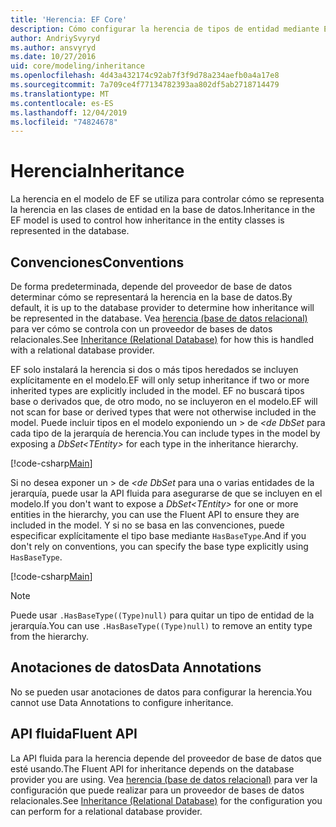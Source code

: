 ```yaml
---
title: 'Herencia: EF Core'
description: Cómo configurar la herencia de tipos de entidad mediante Entity Framework Core
author: AndriySvyryd
ms.author: ansvyryd
ms.date: 10/27/2016
uid: core/modeling/inheritance
ms.openlocfilehash: 4d43a432174c92ab7f3f9d78a234aefb0a4a17e8
ms.sourcegitcommit: 7a709ce4f77134782393aa802df5ab2718714479
ms.translationtype: MT
ms.contentlocale: es-ES
ms.lasthandoff: 12/04/2019
ms.locfileid: "74824678"
---
```

# <a name="inheritance"></a><span data-ttu-id="5c6f6-103">Herencia</span><span class="sxs-lookup"><span data-stu-id="5c6f6-103">Inheritance</span></span>

<span data-ttu-id="5c6f6-104">La herencia en el modelo de EF se utiliza para controlar cómo se representa la herencia en las clases de entidad en la base de datos.</span><span class="sxs-lookup"><span data-stu-id="5c6f6-104">Inheritance in the EF model is used to control how inheritance in the entity classes is represented in the database.</span></span>

## <a name="conventions"></a><span data-ttu-id="5c6f6-105">Convenciones</span><span class="sxs-lookup"><span data-stu-id="5c6f6-105">Conventions</span></span>

<span data-ttu-id="5c6f6-106">De forma predeterminada, depende del proveedor de base de datos determinar cómo se representará la herencia en la base de datos.</span><span class="sxs-lookup"><span data-stu-id="5c6f6-106">By default, it is up to the database provider to determine how inheritance will be represented in the database.</span></span> <span data-ttu-id="5c6f6-107">Vea [herencia (base de datos relacional)](relational/inheritance.md) para ver cómo se controla con un proveedor de bases de datos relacionales.</span><span class="sxs-lookup"><span data-stu-id="5c6f6-107">See [Inheritance (Relational Database)](relational/inheritance.md) for how this is handled with a relational database provider.</span></span>

<span data-ttu-id="5c6f6-108">EF solo instalará la herencia si dos o más tipos heredados se incluyen explícitamente en el modelo.</span><span class="sxs-lookup"><span data-stu-id="5c6f6-108">EF will only setup inheritance if two or more inherited types are explicitly included in the model.</span></span> <span data-ttu-id="5c6f6-109">EF no buscará tipos base o derivados que, de otro modo, no se incluyeron en el modelo.</span><span class="sxs-lookup"><span data-stu-id="5c6f6-109">EF will not scan for base or derived types that were not otherwise included in the model.</span></span> <span data-ttu-id="5c6f6-110">Puede incluir tipos en el modelo exponiendo un > de *\<de DbSet* para cada tipo de la jerarquía de herencia.</span><span class="sxs-lookup"><span data-stu-id="5c6f6-110">You can include types in the model by exposing a *DbSet\<TEntity>* for each type in the inheritance hierarchy.</span></span>

[!code-csharp[Main](../../../samples/core/Modeling/Conventions/InheritanceDbSets.cs?highlight=3-4&name=Model)]

<span data-ttu-id="5c6f6-111">Si no desea exponer un > de *\<de DbSet* para una o varias entidades de la jerarquía, puede usar la API fluida para asegurarse de que se incluyen en el modelo.</span><span class="sxs-lookup"><span data-stu-id="5c6f6-111">If you don't want to expose a *DbSet\<TEntity>* for one or more entities in the hierarchy, you can use the Fluent API to ensure they are included in the model.</span></span>
<span data-ttu-id="5c6f6-112">Y si no se basa en las convenciones, puede especificar explícitamente el tipo base mediante `HasBaseType`.</span><span class="sxs-lookup"><span data-stu-id="5c6f6-112">And if you don't rely on conventions, you can specify the base type explicitly using `HasBaseType`.</span></span>

[!code-csharp[Main](../../../samples/core/Modeling/Conventions/InheritanceModelBuilder.cs?highlight=7&name=Context)]

> [!NOTE]
> <span data-ttu-id="5c6f6-113">Puede usar `.HasBaseType((Type)null)` para quitar un tipo de entidad de la jerarquía.</span><span class="sxs-lookup"><span data-stu-id="5c6f6-113">You can use `.HasBaseType((Type)null)` to remove an entity type from the hierarchy.</span></span>

## <a name="data-annotations"></a><span data-ttu-id="5c6f6-114">Anotaciones de datos</span><span class="sxs-lookup"><span data-stu-id="5c6f6-114">Data Annotations</span></span>

<span data-ttu-id="5c6f6-115">No se pueden usar anotaciones de datos para configurar la herencia.</span><span class="sxs-lookup"><span data-stu-id="5c6f6-115">You cannot use Data Annotations to configure inheritance.</span></span>

## <a name="fluent-api"></a><span data-ttu-id="5c6f6-116">API fluida</span><span class="sxs-lookup"><span data-stu-id="5c6f6-116">Fluent API</span></span>

<span data-ttu-id="5c6f6-117">La API fluida para la herencia depende del proveedor de base de datos que esté usando.</span><span class="sxs-lookup"><span data-stu-id="5c6f6-117">The Fluent API for inheritance depends on the database provider you are using.</span></span> <span data-ttu-id="5c6f6-118">Vea [herencia (base de datos relacional)](relational/inheritance.md) para ver la configuración que puede realizar para un proveedor de bases de datos relacionales.</span><span class="sxs-lookup"><span data-stu-id="5c6f6-118">See [Inheritance (Relational Database)](relational/inheritance.md) for the configuration you can perform for a relational database provider.</span></span>
